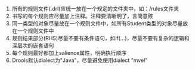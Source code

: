 1. 所有的规则文件(.drl)应统一放在一个规定的文件夹中，如：/rules文件夹
2. 书写的每个规则应尽量加上注释。注释要清晰明了，言简意赅
3. 同一类型的对象尽量放在一个规则文件中，如所有Student类型的对象尽量放在一个规则文件中
4. 规则结果部分(RHS)尽量不要有条件语句，如if(...)，尽量不要有复杂的逻辑和深层次的嵌套语句
5. 每个规则最好都加上salience属性，明确执行顺序
6. Drools默认dialect为"Java"，尽量避免使用dialect "mvel"